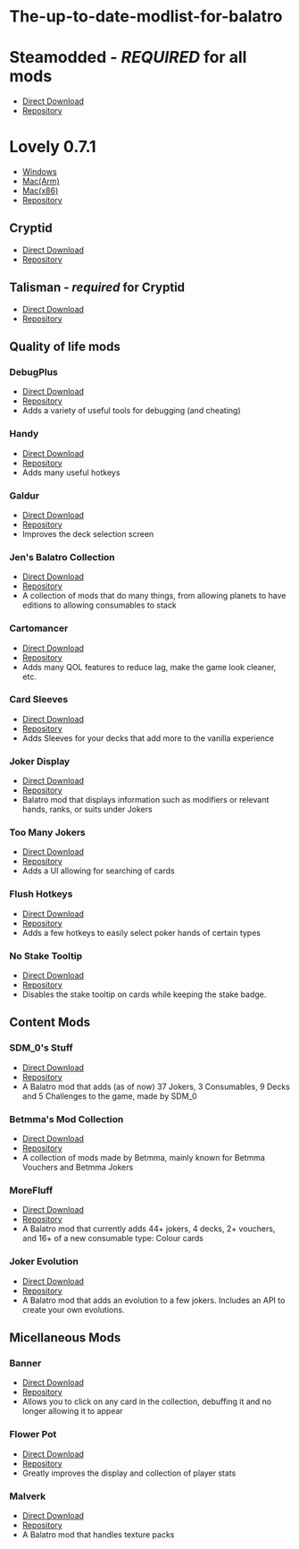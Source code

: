# The-up-to-date-modlist-for-balatro
# Steamodded - ***REQUIRED*** for all mods
- [Direct Download](https://github.com/Steamodded/smods/archive/refs/heads/main.zip)
- [Repository](https://github.com/Steamodded/smods)

# Lovely 0.7.1
- [Windows](https://github.com/ethangreen-dev/lovely-injector/releases/download/v0.7.1/lovely-x86_64-pc-windows-msvc.zip)
- [Mac(Arm)](https://github.com/ethangreen-dev/lovely-injector/releases/download/v0.7.1/lovely-aarch64-apple-darwin.tar.gz)
- [Mac(x86)](https://github.com/ethangreen-dev/lovely-injector/releases/download/v0.7.1/lovely-x86_64-apple-darwin.tar.gz)
- [Repository](https://github.com/ethangreen-dev/lovely-injector)

## Cryptid
- [Direct Download](https://github.com/MathIsFun0/Cryptid/archive/refs/heads/main.zip)
- [Repository](https://github.com/MathIsFun0/Cryptid)
## Talisman - ***required*** for Cryptid
- [Direct Download](https://github.com/MathIsFun0/Talisman/archive/refs/heads/main.zip)
- [Repository](https://github.com/MathIsFun0/Talisman)

## Quality of life mods

### DebugPlus
- [Direct Download](https://github.com/WilsontheWolf/DebugPlus/archive/refs/heads/master.zip)
- [Repository](https://github.com/WilsontheWolf/DebugPlus)
- Adds a variety of useful tools for debugging (and cheating)

### Handy
- [Direct Download](https://github.com/SleepyG11/HandyBalatro/archive/refs/heads/main.zip)
- [Repository](https://github.com/SleepyG11/HandyBalatro)
- Adds many useful hotkeys

### Galdur
- [Direct Download](https://github.com/Eremel/Galdur/archive/refs/heads/master.zip)
- [Repository](https://github.com/Eremel/Galdur)
- Improves the deck selection screen

### Jen's Balatro Collection
- [Direct Download](https://github.com/jenwalter666/JensBalatroCollection/archive/refs/heads/main.zip)
- [Repository](https://github.com/jenwalter666/JensBalatroCollection)
- A collection of mods that do many things, from allowing planets to have editions to allowing consumables to stack

### Cartomancer
- [Direct Download](https://github.com/stupxd/Cartomancer/archive/refs/heads/main.zip)
- [Repository](https://github.com/stupxd/Cartomancer)
- Adds many QOL features to reduce lag, make the game look cleaner, etc.

### Card Sleeves
- [Direct Download](https://github.com/larswijn/CardSleeves/archive/refs/heads/main.zip)
- [Repository](https://github.com/larswijn/CardSleeves)
- Adds Sleeves for your decks that add more to the vanilla experience

### Joker Display
- [Direct Download](https://github.com/nh6574/JokerDisplay/archive/refs/heads/main.zip)
- [Repository](https://github.com/nh6574/JokerDisplay)
- Balatro mod that displays information such as modifiers or relevant hands, ranks, or suits under Jokers

### Too Many Jokers
- [Direct Download](https://github.com/cg-223/toomanyjokers/archive/refs/heads/main.zip)
- [Repository](https://github.com/cg-223/toomanyjokers)
- Adds a UI allowing for searching of cards

### Flush Hotkeys
- [Direct Download](https://github.com/Agoraaa/FlushHotkeys/archive/refs/heads/main.zip)
- [Repository](https://github.com/Agoraaa/FlushHotkeys)
- Adds a few hotkeys to easily select poker hands of certain types

### No Stake Tooltip
- [Direct Download](https://github.com/SDM0/No-Stake-Tooltip/archive/refs/heads/main.zip)
- [Repository](https://github.com/SDM0/No-Stake-Tooltip)
- Disables the stake tooltip on cards while keeping the stake badge.

## Content Mods

### SDM_0's Stuff
- [Direct Download](https://github.com/SDM0/SDM_0-s-Stuff/archive/refs/heads/main.zip)
- [Repository](https://github.com/SDM0/SDM_0-s-Stuff)
- A Balatro mod that adds (as of now) 37 Jokers, 3 Consumables, 9 Decks and 5 Challenges to the game, made by SDM_0

### Betmma's Mod Collection
- [Direct Download](https://github.com/betmma/my_balatro_mods/archive/refs/heads/main.zip)
- [Repository](https://github.com/betmma/my_balatro_mods)
- A collection of mods made by Betmma, mainly known for Betmma Vouchers and Betmma Jokers

### MoreFluff
- [Direct Download](https://github.com/notmario/MoreFluff/archive/refs/heads/main.zip)
- [Repository](https://github.com/notmario/MoreFluff)
- A Balatro mod that currently adds 44+ jokers, 4 decks, 2+ vouchers, and 16+ of a new consumable type: Colour cards

### Joker Evolution
- [Direct Download](https://github.com/SDM0/Joker-Evolution/archive/refs/heads/main.zip)
- [Repository](https://github.com/SDM0/Joker-Evolution)
- A Balatro mod that adds an evolution to a few jokers. Includes an API to create your own evolutions.

## Micellaneous Mods

### Banner
- [Direct Download](https://github.com/SylviBlossom/Banner/archive/refs/heads/main.zip)
- [Repository](https://github.com/SylviBlossom/Banner)
- Allows you to click on any card in the collection, debuffing it and no longer allowing it to appear


### Flower Pot
- [Direct Download](https://github.com/GauntletGames-2086/Flower-Pot/archive/refs/heads/main.zip)
- [Repository](https://github.com/GauntletGames-2086/Flower-Pot)
- Greatly improves the display and collection of player stats

### Malverk
- [Direct Download](https://github.com/Eremel/Malverk/archive/refs/heads/main.zip)
- [Repository](https://github.com/Eremel/Malverk)
- A Balatro mod that handles texture packs
